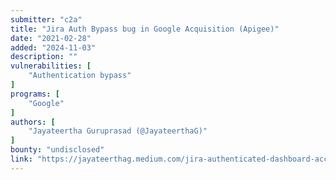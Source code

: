 ```yaml
---
submitter: "c2a"
title: "Jira Auth Bypass bug in Google Acquisition (Apigee)"
date: "2021-02-28"
added: "2024-11-03"
description: ""
vulnerabilities: [
    "Authentication bypass"
]
programs: [
    "Google"
]
authors: [
    "Jayateertha Guruprasad (@JayateerthaG)"
]
bounty: "undisclosed"
link: "https://jayateerthag.medium.com/jira-authenticated-dashboard-access-in-google-acquisition-apigee-ff20cfe11d99"
---
```




